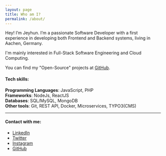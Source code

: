 ```yaml
---
layout: page
title: Who am I?
permalink: /about/
---
```


Hey! I’m Jeyhun. I’m a passionate Software Developer with a first experience in developing both Frontend and Backend systems, living in Aachen, Germany.

I'm mainly interested in Full-Stack Software Engineering and Cloud Computing.

You can find my "Open-Source" projects at [GitHub](https://github.com/jeyhunr).

#### Tech skills:
**Programming Languages**: JavaScript, PHP <br>
**Frameworks**: NodeJs, ReactJS <br>
**Databases**: SQL/MySQL, MongoDB <br>
**Other tools**: Git, REST API, Docker, Microservices, TYPO3(CMS)

<hr>

#### Contact with me:

- [LinkedIn](https://www.linkedin.com/in/jeyhun-rahimli/)
- [Twitter](https://twitter.com/rahimlijeyhun)
- [Instagram](https://instagram.com/rahimlijeyhun)
- [GitHub](https://github.com/jeyhunr)


[jekyll-organization]: https://github.com/jekyll

